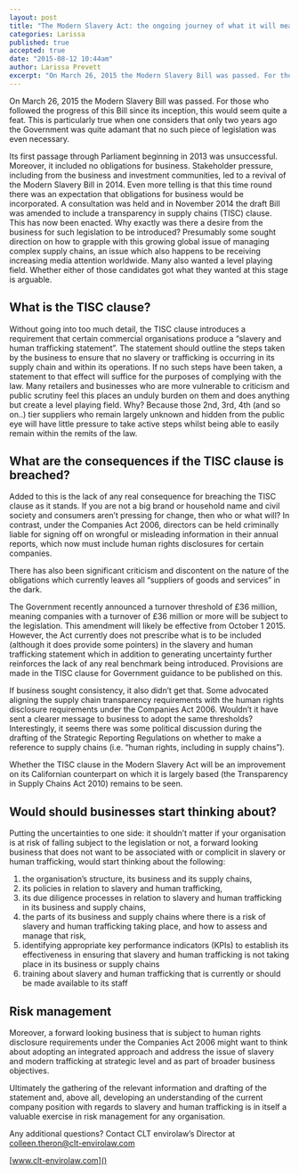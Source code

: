 ```yaml
---
layout: post
title: "The Modern Slavery Act: the ongoing journey of what it will mean for business"
categories: Larissa
published: true
accepted: true
date: "2015-08-12 10:44am"
author: Larissa Prevett
excerpt: "On March 26, 2015 the Modern Slavery Bill was passed. For those who followed the progress of this Bill since its inception, this would seem quite a feat. This is particularly true when one considers that only two years ago the Government was quite adamant that no such piece of legislation was even necessary."
---
```



On March 26, 2015 the Modern Slavery Bill was passed. For those who followed the progress of this Bill since its inception, this would seem quite a feat. This is particularly true when one considers that only two years ago the Government was quite adamant that no such piece of legislation was even necessary. 

Its first passage through Parliament beginning in 2013 was unsuccessful. Moreover, it included no obligations for business. Stakeholder pressure, including from the business and investment communities, led to a revival of the Modern Slavery Bill in 2014. Even more telling is that this time round there was an expectation that obligations for business would be incorporated. A consultation was held and in November 2014 the draft Bill was amended to include a transparency in supply chains (TISC) clause.  This has now been enacted.
Why exactly was there a desire from the business for such legislation to be introduced? Presumably some sought direction on how to grapple with this growing global issue of managing complex supply chains, an issue which also happens to be receiving increasing media attention worldwide. Many also wanted a level playing field.  Whether either of those candidates got what they wanted at this stage is arguable.

## What is the TISC clause?
Without going into too much detail, the TISC clause introduces a requirement that certain commercial organisations produce a “slavery and human trafficking statement”. The statement should outline the steps taken by the business to ensure that no slavery or trafficking is occurring in its supply chain and within its operations. If no such steps have been taken, a statement to that effect will suffice for the purposes of complying with the law. Many retailers and businesses who are more vulnerable to criticism and public scrutiny feel this places an unduly burden on them and does anything but create a level playing field. Why? Because  those 2nd, 3rd, 4th (and so on..) tier suppliers who remain largely unknown and hidden from the public eye will have little pressure to take active steps whilst being able to easily remain within the remits of the law.

## What are the consequences if the TISC clause is breached?
Added to this is the lack of any real consequence for breaching the TISC clause as it stands. If you are not a big brand or household name and civil society and consumers aren’t pressing for change, then who or what will? In contrast, under the Companies Act 2006, directors can be held criminally liable for signing off on wrongful or misleading information in their annual reports, which now must include human rights disclosures for certain companies.

There has also been significant criticism and discontent on the nature of the obligations which currently leaves all “suppliers of goods and services” in the dark. 

The Government recently announced a turnover threshold of £36 million, meaning companies with a turnover of £36 million or more will be subject to the legislation. This amendment will likely be effective from October 1 2015. However, the Act currently does not prescribe what is to be included (although it does provide some pointers) in the slavery and human trafficking statement which in addition to generating uncertainty further reinforces the lack of any real benchmark being introduced. Provisions are made in the TISC clause for Government guidance to be published on this. 

If business sought consistency, it also didn’t get that. Some advocated aligning the supply chain transparency requirements with the human rights disclosure requirements under the Companies Act 2006. Wouldn’t it have sent a clearer message to business to adopt the same thresholds? Interestingly, it seems there was some political discussion during the drafting of the Strategic Reporting Regulations on whether to make a reference to supply chains (i.e. “human rights, including in supply chains”).

Whether the TISC clause in the Modern Slavery Act will be an improvement on its Californian counterpart on which it is largely based (the Transparency in Supply Chains Act 2010) remains to be seen. 

## Would should businesses start thinking about?
Putting the uncertainties to one side: it shouldn’t matter if your organisation is at risk of falling subject to the legislation or not, a forward looking business that does not want to be associated with or complicit in slavery or human trafficking, would start thinking about the following:

1. the organisation’s structure, its business and its supply chains,
2. its policies in relation to slavery and human trafficking,
3. its due diligence processes in relation to slavery and human trafficking in  its business and supply chains,
4. the parts of its business and supply chains where there is a risk of slavery and human trafficking taking place, and how to assess and manage that risk,
5. identifying appropriate key performance indicators (KPIs) to establish its effectiveness in ensuring that slavery and human trafficking is not taking place in its business or supply chains
6. training about slavery and human trafficking that is currently or should be made available to its staff

## Risk management
Moreover, a forward looking business that is subject to human rights disclosure requirements under the Companies Act 2006 might want to think about adopting an integrated approach and address the issue of slavery and modern trafficking at strategic level and as part of broader business objectives. 

Ultimately the gathering of the relevant information and drafting of the statement and, above all, developing an understanding of the current company position with regards to slavery and human trafficking is in itself a valuable exercise in risk management for any organisation. 

Any additional questions? Contact CLT envirolaw’s Director at [colleen.theron@clt-envirolaw.com]()

[www.clt-envirolaw.com]()
